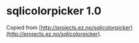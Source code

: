 sqlicolorpicker 1.0
===================

Copied from [http://projects.ez.no/sqlicolorpicker](http://projects.ez.no/sqlicolorpicker).
